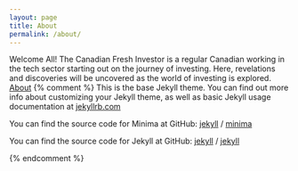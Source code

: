 ```yaml
---
layout: page
title: About
permalink: /about/
---
```


Welcome All!
The Canadian Fresh Investor is a regular Canadian working in the tech sector starting out on the journey of investing.
Here, revelations and discoveries will be uncovered as the world of investing is explored. [About](#)
{% comment %}
This is the base Jekyll theme. You can find out more info about customizing your Jekyll theme, as well as basic Jekyll usage documentation at [jekyllrb.com](https://jekyllrb.com/)

You can find the source code for Minima at GitHub:
[jekyll][jekyll-organization] /
[minima](https://github.com/jekyll/minima)

You can find the source code for Jekyll at GitHub:
[jekyll][jekyll-organization] /
[jekyll](https://github.com/jekyll/jekyll)


[jekyll-organization]: https://github.com/jekyll
{% endcomment %}
